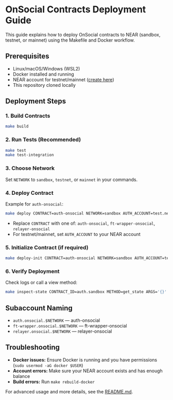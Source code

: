 # OnSocial Contracts Deployment Guide

This guide explains how to deploy OnSocial contracts to NEAR (sandbox, testnet, or mainnet) using the Makefile and Docker workflow.

## Prerequisites
- Linux/macOS/Windows (WSL2)
- Docker installed and running
- NEAR account for testnet/mainnet ([create here](https://wallet.testnet.near.org/))
- This repository cloned locally

## Deployment Steps

### 1. Build Contracts
```bash
make build
```

### 2. Run Tests (Recommended)
```bash
make test
make test-integration
```

### 3. Choose Network
Set `NETWORK` to `sandbox`, `testnet`, or `mainnet` in your commands.

### 4. Deploy Contract
Example for `auth-onsocial`:
```bash
make deploy CONTRACT=auth-onsocial NETWORK=sandbox AUTH_ACCOUNT=test.near
```
- Replace `CONTRACT` with one of: `auth-onsocial`, `ft-wrapper-onsocial`, `relayer-onsocial`
- For testnet/mainnet, set `AUTH_ACCOUNT` to your NEAR account

### 5. Initialize Contract (if required)
```bash
make deploy-init CONTRACT=auth-onsocial NETWORK=sandbox AUTH_ACCOUNT=test.near
```

### 6. Verify Deployment
Check logs or call a view method:
```bash
make inspect-state CONTRACT_ID=auth.sandbox METHOD=get_state ARGS='{}' NETWORK=sandbox
```

## Subaccount Naming
- `auth.onsocial.$NETWORK` — auth-onsocial
- `ft-wrapper.onsocial.$NETWORK` — ft-wrapper-onsocial
- `relayer.onsocial.$NETWORK` — relayer-onsocial

## Troubleshooting
- **Docker issues:** Ensure Docker is running and you have permissions (`sudo usermod -aG docker $USER`)
- **Account errors:** Make sure your NEAR account exists and has enough balance
- **Build errors:** Run `make rebuild-docker`

For advanced usage and more details, see the [README.md](../README.md).